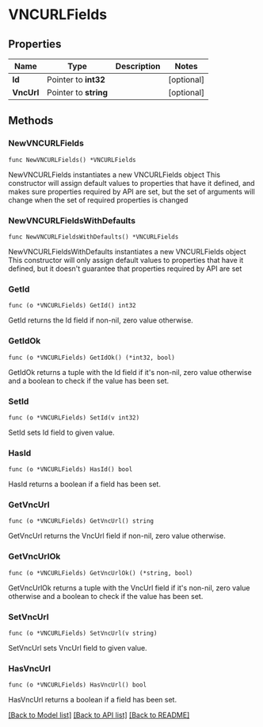 # VNCURLFields

## Properties

Name | Type | Description | Notes
------------ | ------------- | ------------- | -------------
**Id** | Pointer to **int32** |  | [optional] 
**VncUrl** | Pointer to **string** |  | [optional] 

## Methods

### NewVNCURLFields

`func NewVNCURLFields() *VNCURLFields`

NewVNCURLFields instantiates a new VNCURLFields object
This constructor will assign default values to properties that have it defined,
and makes sure properties required by API are set, but the set of arguments
will change when the set of required properties is changed

### NewVNCURLFieldsWithDefaults

`func NewVNCURLFieldsWithDefaults() *VNCURLFields`

NewVNCURLFieldsWithDefaults instantiates a new VNCURLFields object
This constructor will only assign default values to properties that have it defined,
but it doesn't guarantee that properties required by API are set

### GetId

`func (o *VNCURLFields) GetId() int32`

GetId returns the Id field if non-nil, zero value otherwise.

### GetIdOk

`func (o *VNCURLFields) GetIdOk() (*int32, bool)`

GetIdOk returns a tuple with the Id field if it's non-nil, zero value otherwise
and a boolean to check if the value has been set.

### SetId

`func (o *VNCURLFields) SetId(v int32)`

SetId sets Id field to given value.

### HasId

`func (o *VNCURLFields) HasId() bool`

HasId returns a boolean if a field has been set.

### GetVncUrl

`func (o *VNCURLFields) GetVncUrl() string`

GetVncUrl returns the VncUrl field if non-nil, zero value otherwise.

### GetVncUrlOk

`func (o *VNCURLFields) GetVncUrlOk() (*string, bool)`

GetVncUrlOk returns a tuple with the VncUrl field if it's non-nil, zero value otherwise
and a boolean to check if the value has been set.

### SetVncUrl

`func (o *VNCURLFields) SetVncUrl(v string)`

SetVncUrl sets VncUrl field to given value.

### HasVncUrl

`func (o *VNCURLFields) HasVncUrl() bool`

HasVncUrl returns a boolean if a field has been set.


[[Back to Model list]](../README.md#documentation-for-models) [[Back to API list]](../README.md#documentation-for-api-endpoints) [[Back to README]](../README.md)


